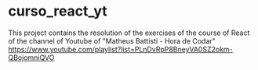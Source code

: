 # curso_react_yt

This project contains the resolution of the exercises of the course of React of the channel of Youtube of "Matheus Battisti - Hora de Codar"
https://www.youtube.com/playlist?list=PLnDvRpP8BneyVA0SZ2okm-QBojomniQVO